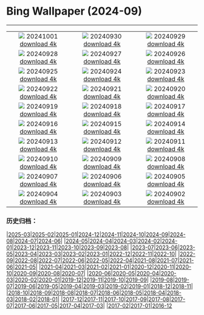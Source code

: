 # Bing Wallpaper (2024-09)
**************
| | | |
| :----: | :----: | :----: |
| ![](https://www.bing.com/th?id=OHR.WalrusNorway_EN-US4658961878_1920x1080.jpg) 20241001 [download 4k](https://www.bing.com/th?id=OHR.WalrusNorway_EN-US4658961878_UHD.jpg) | ![](https://www.bing.com/th?id=OHR.ConnecticutBridge_EN-US4557226937_1920x1080.jpg) 20240930 [download 4k](https://www.bing.com/th?id=OHR.ConnecticutBridge_EN-US4557226937_UHD.jpg) | ![](https://www.bing.com/th?id=OHR.CoyoteGulch_EN-US1769933001_1920x1080.jpg) 20240929 [download 4k](https://www.bing.com/th?id=OHR.CoyoteGulch_EN-US1769933001_UHD.jpg) |
| ![](https://www.bing.com/th?id=OHR.VeniceAerial_EN-US4386837118_1920x1080.jpg) 20240928 [download 4k](https://www.bing.com/th?id=OHR.VeniceAerial_EN-US4386837118_UHD.jpg) | ![](https://www.bing.com/th?id=OHR.LittleToucanet_EN-US4236893251_1920x1080.jpg) 20240927 [download 4k](https://www.bing.com/th?id=OHR.LittleToucanet_EN-US4236893251_UHD.jpg) | ![](https://www.bing.com/th?id=OHR.GiantSequoias_EN-US4034909984_1920x1080.jpg) 20240926 [download 4k](https://www.bing.com/th?id=OHR.GiantSequoias_EN-US4034909984_UHD.jpg) |
| ![](https://www.bing.com/th?id=OHR.SkaftafellWaterfall_EN-US3934499773_1920x1080.jpg) 20240925 [download 4k](https://www.bing.com/th?id=OHR.SkaftafellWaterfall_EN-US3934499773_UHD.jpg) | ![](https://www.bing.com/th?id=OHR.IcebergOtter_EN-US3869054406_1920x1080.jpg) 20240924 [download 4k](https://www.bing.com/th?id=OHR.IcebergOtter_EN-US3869054406_UHD.jpg) | ![](https://www.bing.com/th?id=OHR.AutumnCumbria_EN-US3797009731_1920x1080.jpg) 20240923 [download 4k](https://www.bing.com/th?id=OHR.AutumnCumbria_EN-US3797009731_UHD.jpg) |
| ![](https://www.bing.com/th?id=OHR.MunichBeerfest_EN-US3708656793_1920x1080.jpg) 20240922 [download 4k](https://www.bing.com/th?id=OHR.MunichBeerfest_EN-US3708656793_UHD.jpg) | ![](https://www.bing.com/th?id=OHR.OcracokeLight_EN-US3638306974_1920x1080.jpg) 20240921 [download 4k](https://www.bing.com/th?id=OHR.OcracokeLight_EN-US3638306974_UHD.jpg) | ![](https://www.bing.com/th?id=OHR.PiratePlayground_EN-US3254868743_1920x1080.jpg) 20240920 [download 4k](https://www.bing.com/th?id=OHR.PiratePlayground_EN-US3254868743_UHD.jpg) |
| ![](https://www.bing.com/th?id=OHR.GujoHachiman_EN-US5502837623_1920x1080.jpg) 20240919 [download 4k](https://www.bing.com/th?id=OHR.GujoHachiman_EN-US5502837623_UHD.jpg) | ![](https://www.bing.com/th?id=OHR.MidAutumnSingapore_EN-US5283310908_1920x1080.jpg) 20240918 [download 4k](https://www.bing.com/th?id=OHR.MidAutumnSingapore_EN-US5283310908_UHD.jpg) | ![](https://www.bing.com/th?id=OHR.SunriseWallabies_EN-US5210230008_1920x1080.jpg) 20240917 [download 4k](https://www.bing.com/th?id=OHR.SunriseWallabies_EN-US5210230008_UHD.jpg) |
| ![](https://www.bing.com/th?id=OHR.BalboaPark_EN-US5050015037_1920x1080.jpg) 20240916 [download 4k](https://www.bing.com/th?id=OHR.BalboaPark_EN-US5050015037_UHD.jpg) | ![](https://www.bing.com/th?id=OHR.RapaNuiSunrise_EN-US4872610843_1920x1080.jpg) 20240915 [download 4k](https://www.bing.com/th?id=OHR.RapaNuiSunrise_EN-US4872610843_UHD.jpg) | ![](https://www.bing.com/th?id=OHR.PointReyes_EN-US4731803211_1920x1080.jpg) 20240914 [download 4k](https://www.bing.com/th?id=OHR.PointReyes_EN-US4731803211_UHD.jpg) |
| ![](https://www.bing.com/th?id=OHR.DolphinReunion_EN-US4598756391_1920x1080.jpg) 20240913 [download 4k](https://www.bing.com/th?id=OHR.DolphinReunion_EN-US4598756391_UHD.jpg) | ![](https://www.bing.com/th?id=OHR.ManhattanMemorial_EN-US4528393468_1920x1080.jpg) 20240912 [download 4k](https://www.bing.com/th?id=OHR.ManhattanMemorial_EN-US4528393468_UHD.jpg) | ![](https://www.bing.com/th?id=OHR.BridgeLisbon_EN-US4458392664_1920x1080.jpg) 20240911 [download 4k](https://www.bing.com/th?id=OHR.BridgeLisbon_EN-US4458392664_UHD.jpg) |
| ![](https://www.bing.com/th?id=OHR.IguazuRainbow_EN-US4361499337_1920x1080.jpg) 20240910 [download 4k](https://www.bing.com/th?id=OHR.IguazuRainbow_EN-US4361499337_UHD.jpg) | ![](https://www.bing.com/th?id=OHR.StockholmLibrary_EN-US4140921886_1920x1080.jpg) 20240909 [download 4k](https://www.bing.com/th?id=OHR.StockholmLibrary_EN-US4140921886_UHD.jpg) | ![](https://www.bing.com/th?id=OHR.SantaCruzHummer_EN-US4047958707_1920x1080.jpg) 20240908 [download 4k](https://www.bing.com/th?id=OHR.SantaCruzHummer_EN-US4047958707_UHD.jpg) |
| ![](https://www.bing.com/th?id=OHR.GlenariffPark_EN-US3914128007_1920x1080.jpg) 20240907 [download 4k](https://www.bing.com/th?id=OHR.GlenariffPark_EN-US3914128007_UHD.jpg) | ![](https://www.bing.com/th?id=OHR.TIFF2024_EN-US9586964456_1920x1080.jpg) 20240906 [download 4k](https://www.bing.com/th?id=OHR.TIFF2024_EN-US9586964456_UHD.jpg) | ![](https://www.bing.com/th?id=OHR.DuskyOwls_EN-US9845705930_1920x1080.jpg) 20240905 [download 4k](https://www.bing.com/th?id=OHR.DuskyOwls_EN-US9845705930_UHD.jpg) |
| ![](https://www.bing.com/th?id=OHR.AlpineLakes_EN-US9676616320_1920x1080.jpg) 20240904 [download 4k](https://www.bing.com/th?id=OHR.AlpineLakes_EN-US9676616320_UHD.jpg) | ![](https://www.bing.com/th?id=OHR.KansasMural_EN-US9504361321_1920x1080.jpg) 20240903 [download 4k](https://www.bing.com/th?id=OHR.KansasMural_EN-US9504361321_UHD.jpg) | ![](https://www.bing.com/th?id=OHR.ThamesLondon_EN-US9385705885_1920x1080.jpg) 20240902 [download 4k](https://www.bing.com/th?id=OHR.ThamesLondon_EN-US9385705885_UHD.jpg) |

### 历史归档：

|[2025-03](/2025-03/2025-03.md)|[2025-02](/2025-02/2025-02.md)|[2025-01](/2025-01/2025-01.md)|[2024-12](/2024-12/2024-12.md)|[2024-11](/2024-11/2024-11.md)|[2024-10](/2024-10/2024-10.md)|[2024-09](/2024-09/2024-09.md)|[2024-08](/2024-08/2024-08.md)|[2024-07](/2024-07/2024-07.md)|[2024-06](/2024-06/2024-06.md)|
|[2024-05](/2024-05/2024-05.md)|[2024-04](/2024-04/2024-04.md)|[2024-03](/2024-03/2024-03.md)|[2024-02](/2024-02/2024-02.md)|[2024-01](/2024-01/2024-01.md)|[2023-12](/2023-12/2023-12.md)|[2023-11](/2023-11/2023-11.md)|[2023-10](/2023-10/2023-10.md)|[2023-09](/2023-09/2023-09.md)|[2023-08](/2023-08/2023-08.md)|
|[2023-07](/2023-07/2023-07.md)|[2023-06](/2023-06/2023-06.md)|[2023-05](/2023-05/2023-05.md)|[2023-04](/2023-04/2023-04.md)|[2023-03](/2023-03/2023-03.md)|[2023-02](/2023-02/2023-02.md)|[2023-01](/2023-01/2023-01.md)|[2022-12](/2022-12/2022-12.md)|[2022-11](/2022-11/2022-11.md)|[2022-10](/2022-10/2022-10.md)|
|[2022-09](/2022-09/2022-09.md)|[2022-08](/2022-08/2022-08.md)|[2022-07](/2022-07/2022-07.md)|[2022-06](/2022-06/2022-06.md)|[2022-05](/2022-05/2022-05.md)|[2022-04](/2022-04/2022-04.md)|[2021-08](/2021-08/2021-08.md)|[2021-07](/2021-07/2021-07.md)|[2021-06](/2021-06/2021-06.md)|[2021-05](/2021-05/2021-05.md)|
|[2021-04](/2021-04/2021-04.md)|[2021-03](/2021-03/2021-03.md)|[2021-02](/2021-02/2021-02.md)|[2021-01](/2021-01/2021-01.md)|[2020-12](/2020-12/2020-12.md)|[2020-11](/2020-11/2020-11.md)|[2020-10](/2020-10/2020-10.md)|[2020-09](/2020-09/2020-09.md)|[2020-08](/2020-08/2020-08.md)|[2020-07](/2020-07/2020-07.md)|
|[2020-06](/2020-06/2020-06.md)|[2020-05](/2020-05/2020-05.md)|[2020-04](/2020-04/2020-04.md)|[2020-03](/2020-03/2020-03.md)|[2020-02](/2020-02/2020-02.md)|[2020-01](/2020-01/2020-01.md)|[2019-12](/2019-12/2019-12.md)|[2019-11](/2019-11/2019-11.md)|[2019-10](/2019-10/2019-10.md)|[2019-09](/2019-09/2019-09.md)|
|[2019-08](/2019-08/2019-08.md)|[2019-07](/2019-07/2019-07.md)|[2019-06](/2019-06/2019-06.md)|[2019-05](/2019-05/2019-05.md)|[2019-04](/2019-04/2019-04.md)|[2019-03](/2019-03/2019-03.md)|[2019-02](/2019-02/2019-02.md)|[2019-01](/2019-01/2019-01.md)|[2018-12](/2018-12/2018-12.md)|[2018-11](/2018-11/2018-11.md)|
|[2018-10](/2018-10/2018-10.md)|[2018-09](/2018-09/2018-09.md)|[2018-08](/2018-08/2018-08.md)|[2018-07](/2018-07/2018-07.md)|[2018-06](/2018-06/2018-06.md)|[2018-05](/2018-05/2018-05.md)|[2018-04](/2018-04/2018-04.md)|[2018-03](/2018-03/2018-03.md)|[2018-02](/2018-02/2018-02.md)|[2018-01](/2018-01/2018-01.md)|
|[2017-12](/2017-12/2017-12.md)|[2017-11](/2017-11/2017-11.md)|[2017-10](/2017-10/2017-10.md)|[2017-09](/2017-09/2017-09.md)|[2017-08](/2017-08/2017-08.md)|[2017-07](/2017-07/2017-07.md)|[2017-06](/2017-06/2017-06.md)|[2017-05](/2017-05/2017-05.md)|[2017-04](/2017-04/2017-04.md)|[2017-03](/2017-03/2017-03.md)|
|[2017-02](/2017-02/2017-02.md)|[2017-01](/2017-01/2017-01.md)|[2016-12](/2016-12/2016-12.md)
